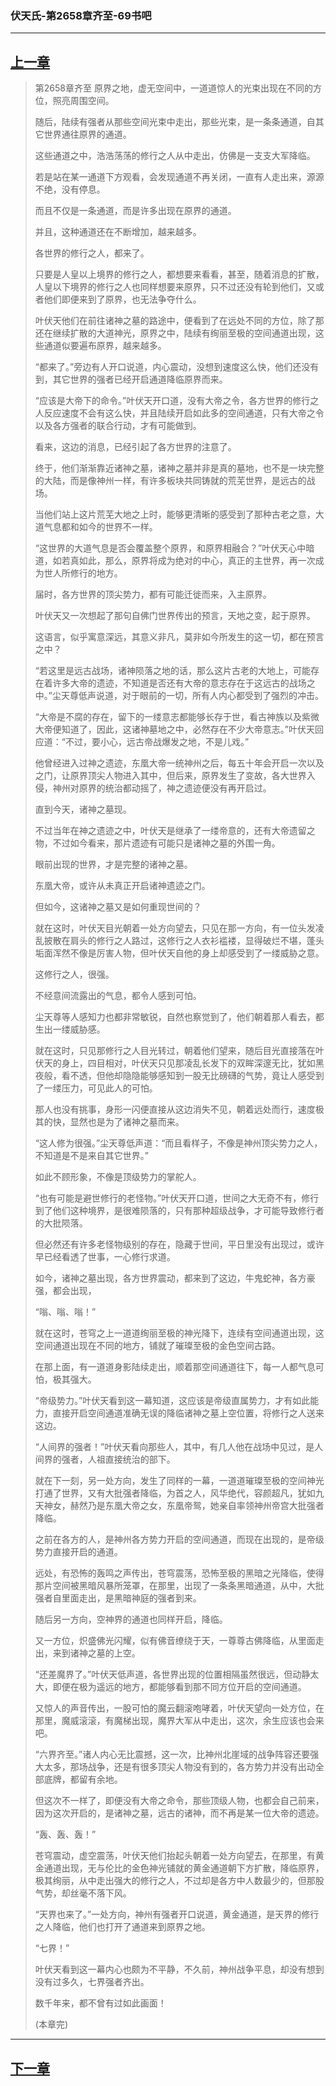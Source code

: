 ### 伏天氏-第2658章齐至-69书吧

--------
[上一章](./8e43275c7f7f58f4acda5bcb4d4ab499.md)
--------


>
>
>
>第2658章齐至
>原界之地，虚无空间中，一道道惊人的光束出现在不同的方位，照亮周围空间。
>
>随后，陆续有强者从那些空间光束中走出，那些光束，是一条条通道，自其它世界通往原界的通道。
>
>这些通道之中，浩浩荡荡的修行之人从中走出，仿佛是一支支大军降临。
>
>若是站在某一通道下方观看，会发现通道不再关闭，一直有人走出来，源源不绝，没有停息。
>
>而且不仅是一条通道，而是许多出现在原界的通道。
>
>并且，这种通道还在不断增加，越来越多。
>
>各世界的修行之人，都来了。
>
>只要是人皇以上境界的修行之人，都想要来看看，甚至，随着消息的扩散，人皇以下境界的修行之人也同样想要来原界，只不过还没有轮到他们，又或者他们即便来到了原界，也无法争夺什么。
>
>叶伏天他们在前往诸神之墓的路途中，便看到了在远处不同的方位，除了那还在继续扩散的大道神光，原界之中，陆续有绚丽至极的空间通道出现，这些通道似要遍布原界，越来越多。
>
>“都来了。”旁边有人开口说道，内心震动，没想到速度这么快，他们还没有到，其它世界的强者已经开启通道降临原界而来。
>
>“应该是大帝下的命令。”叶伏天开口道，没有大帝之令，各方世界的修行之人反应速度不会有这么快，并且陆续开启如此多的空间通道，只有大帝之令以及各方强者的联合行动，才有可能做到。
>
>看来，这边的消息，已经引起了各方世界的注意了。
>
>终于，他们渐渐靠近诸神之墓，诸神之墓并非是真的墓地，也不是一块完整的大陆，而是像神州一样，有许多板块共同铸就的荒芜世界，是远古的战场。
>
>当他们站上这片荒芜大地之上时，能够更清晰的感受到了那种古老之意，大道气息都和如今的世界不一样。
>
>“这世界的大道气息是否会覆盖整个原界，和原界相融合？”叶伏天心中暗道，如若真如此，那么，原界将成为绝对的中心，真正的主世界，再一次成为世人所修行的地方。
>
>届时，各方世界的顶尖势力，都有可能迁徙而来，入主原界。
>
>叶伏天又一次想起了那句自佛门世界传出的预言，天地之变，起于原界。
>
>这语言，似乎寓意深远，其意义非凡，莫非如今所发生的这一切，都在预言之中？
>
>“若这里是远古战场，诸神陨落之地的话，那么这片古老的大地上，可能存在着许多大帝的遗迹，不知道是否还有大帝的意志存在于这远古的战场之中。”尘天尊低声说道，对于眼前的一切，所有人内心都受到了强烈的冲击。
>
>“大帝是不腐的存在，留下的一缕意志都能够长存于世，看古神族以及紫微大帝便知道了，因此，这诸神墓地之中，必然存在不少大帝意志。”叶伏天回应道：“不过，要小心，远古帝战爆发之地，不是儿戏。”
>
>他曾经进入过神之遗迹，东凰大帝一统神州之后，每五十年会开启一次以及之门，让原界顶尖人物进入其中，但后来，原界发生了变故，各大世界入侵，神州对原界的统治都动摇了，神之遗迹便没有再开启过。
>
>直到今天，诸神之墓现。
>
>不过当年在神之遗迹之中，叶伏天是继承了一缕帝意的，还有大帝遗留之物，不过如今看来，那片遗迹有可能只是诸神之墓的外围一角。
>
>眼前出现的世界，才是完整的诸神之墓。
>
>东凰大帝，或许从未真正开启诸神遗迹之门。
>
>但如今，这诸神之墓又是如何重现世间的？
>
>就在这时，叶伏天目光朝着一处方向望去，只见在那一方向，有一位头发凌乱披散在肩头的修行之人路过，这修行之人衣衫褴褛，显得破烂不堪，蓬头垢面浑然不像是厉害人物，但叶伏天自他的身上却感受到了一缕威胁之意。
>
>这修行之人，很强。
>
>不经意间流露出的气息，都令人感到可怕。
>
>尘天尊等人感知力也都非常敏锐，自然也察觉到了，他们朝着那人看去，都生出一缕威胁感。
>
>就在这时，只见那修行之人目光转过，朝着他们望来，随后目光直接落在叶伏天的身上，四目相对，叶伏天只见那凌乱长发下的双眸深邃无比，犹如黑夜般，看不透，但他却隐隐能够感知到一股无比磅礴的气势，竟让人感受到了一缕压力，可见此人的可怕。
>
>那人也没有挑事，身形一闪便直接从这边消失不见，朝着远处而行，速度极其的快，显然也是为了诸神之墓而来。
>
>“这人修为很强。”尘天尊低声道：“而且看样子，不像是神州顶尖势力之人，不知道是不是来自其它世界。”
>
>如此不顾形象，不像是顶级势力的掌舵人。
>
>“也有可能是避世修行的老怪物。”叶伏天开口道，世间之大无奇不有，修行到了他们这种境界，是很难陨落的，只有那种超级战争，才可能导致修行者的大批陨落。
>
>但必然还有许多老怪物级别的存在，隐藏于世间，平日里没有出现过，或许早已经看透了世事，一心修行求道。
>
>如今，诸神之墓出现，各方世界震动，都来到了这边，牛鬼蛇神，各方豪强，都会出现，
>
>“嗡、嗡、嗡！”
>
>就在这时，苍穹之上一道道绚丽至极的神光降下，连续有空间通道出现，这空间通道出现在不同的地方，铺就了璀璨至极的金色空间古路。
>
>在那上面，有一道道身影陆续走出，顺着那空间通道往下，每一人都气息可怕，极其强大。
>
>“帝级势力。”叶伏天看到这一幕知道，这应该是帝级直属势力，才有如此能力，直接开启空间通道准确无误的降临诸神之墓上空位置，将修行之人送来这边。
>
>“人间界的强者！”叶伏天看向那些人，其中，有几人他在战场中见过，是人间界的强者，人祖直接统治的部下。
>
>就在下一刻，另一处方向，发生了同样的一幕，一道道璀璨至极的空间神光打通了世界，又有大批强者降临，为首之人，风华绝代，容颜超凡，犹如九天神女，赫然乃是东凰大帝之女，东凰帝鸳，她亲自率领神州帝宫大批强者降临。
>
>之前在各方的人，是神州各方势力开启的空间通道，而现在出现的，是帝级势力直接开启的通道。
>
>远处，有恐怖的轰鸣之声传出，苍穹震荡，恐怖至极的黑暗之光降临，使得那片空间被黑暗风暴所笼罩，在那里，出现了一条条黑暗通道，从中，大批强者自里面走出，是黑暗神庭的强者到来。
>
>随后另一方向，空神界的通道也同样开启，降临。
>
>又一方位，炽盛佛光闪耀，似有佛音缭绕于天，一尊尊古佛降临，从里面走出，来到诸神之墓的上空。
>
>“还差魔界了。”叶伏天低声道，各世界出现的位置相隔虽然很远，但动静太大，即便在极为遥远的地方，都能够看到那不同方位开启的空间通道。
>
>又惊人的声音传出，一股可怕的魔云翻滚咆哮着，叶伏天望向一处方位，在那里，魔威滚滚，有魔梯出现，魔界大军从中走出，这次，余生应该也会来吧。
>
>“六界齐至。”诸人内心无比震撼，这一次，比神州北崖域的战争阵容还要强大太多，那场战争，还是有很多顶尖人物没有到的，各方势力并没有出动全部底牌，都留有余地。
>
>但这次不一样了，即便没有大帝之命令，那些顶级人物，也都会自己前来，因为这次开启的，是诸神之墓，远古的诸神，而不再是某一位大帝的遗迹。
>
>“轰、轰、轰！”
>
>苍穹震动，虚空震荡，叶伏天他们抬起头朝着一处方向望去，在那里，有黄金通道出现，无与伦比的金色神光铺就的黄金通道朝下方扩散，降临原界，极其绚丽，从中走出强大的修行之人，不过却是各方中人数最少的，但那股气势，却丝毫不落下风。
>
>“天界也来了。”一处方向，神州有强者开口说道，黄金通道，是天界的修行之人降临，他们也打开了通道来到原界之地。
>
>“七界！”
>
>叶伏天看到这一幕内心也颇为不平静，不久前，神州战争平息，却没有想到没有过多久，七界强者齐出。
>
>数千年来，都不曾有过如此画面！
>
>(本章完)
>
>

--------
[下一章](./06d066473ee5fe4c33e19362c6069c63.md)
--------
